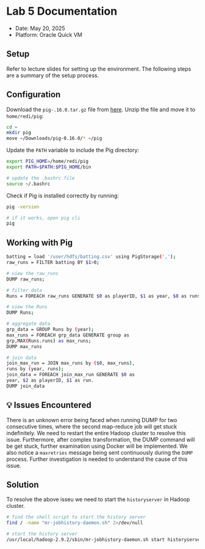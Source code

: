 # Lab 5 Documentation

- Date: May 20, 2025
- Platform: Oracle Quick VM

## Setup
Refer to lecture slides for setting up the environment. The following steps are a summary of the setup process.

## Configuration

Download the `pig-.16.0.tar.gz` file from [here](https://downloads.apache.org/pig/pig-0.16.0/). Unzip the file and move it to `home/redi/pig`:

```bash
cd ~
mkdir pig
move ~/Downloads/pig-0.16.0/* ~/pig
```
Update the `PATH` variable to include the Pig directory:

```bash
export PIG_HOME=/home/redi/pig
export PATH=$PATH:$PIG_HOME/bin

# update the .bashrc file
source ~/.bashrc
```

Check if Pig is installed correctly by running:

```bash
pig -version

# if it works, open pig cli
pig
```

## Working with Pig

```bash
batting = load '/user/hdfs/batting.csv' using PigStorage(',');
raw_runs = FILTER batting BY $1>0;

# view the raw_runs
DUMP raw_runs;

# filter data
Runs = FOREACH raw_runs GENERATE $0 as playerID, $1 as year, $8 as runs;

# view the Runs
DUMP Runs;

# aggregate data
grp_data = GROUP Runs by (year);
max_runs = FOREACH grp_data GENERATE group as 
grp,MAX(Runs.runs) as max_runs;
DUMP max_runs

# join data
join_max_run = JOIN max_runs by ($0, max_runs), 
runs by (year, runs);
join_data = FOREACH join_max_run GENERATE $0 as 
year, $2 as playerID, $1 as run.
DUMP join_data
```

## 💡 Issues Encountered

There is an unknown error being faced when running DUMP for two consecutive times, where the second map-reduce job will get stuck indefinitely. We need to restart the entire Hadoop cluster to resolve this issue. Furthermore, after complex transformation, the DUMP command will be get stuck, further examination using Docker will be implemented. We also notice a `maxretries` message being sent continuously during the `DUMP` process. Further investigation is needed to understand the cause of this issue.

## Solution
To resolve the above isseu we need to start the `historyserver` in Hadoop cluster.

```bash
# find the shell script to start the history server
find / -name "mr-jobhistory-daemon.sh" 2>/dev/null

# start the history server
/usr/local/hadoop-2.9.2/sbin/mr-jobhistory-daemon.sh start historyserver
```